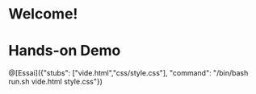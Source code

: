 # Welcome!


# Hands-on Demo

@[Essai]({"stubs": ["vide.html","css/style.css"], "command": "/bin/bash run.sh vide.html style.css"})
